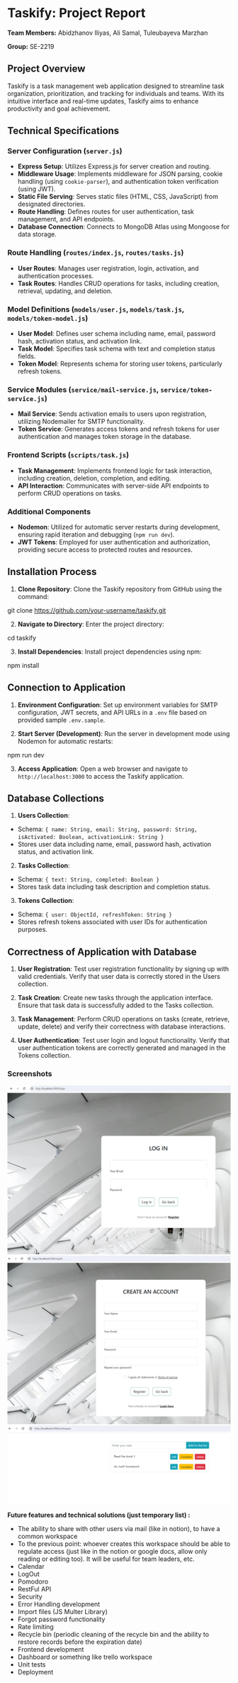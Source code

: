 # Taskify: Project Report

**Team Members:** Abidzhanov Iliyas, Ali Samal, Tuleubayeva Marzhan

**Group:** SE-2219

## Project Overview

Taskify is a task management web application designed to streamline task organization, prioritization, and tracking for individuals and teams. With its intuitive interface and real-time updates, Taskify aims to enhance productivity and goal achievement.

## Technical Specifications

### Server Configuration (`server.js`)

- **Express Setup**: Utilizes Express.js for server creation and routing.
- **Middleware Usage**: Implements middleware for JSON parsing, cookie handling (using `cookie-parser`), and authentication token verification (using JWT).
- **Static File Serving**: Serves static files (HTML, CSS, JavaScript) from designated directories.
- **Route Handling**: Defines routes for user authentication, task management, and API endpoints.
- **Database Connection**: Connects to MongoDB Atlas using Mongoose for data storage.

### Route Handling (`routes/index.js`, `routes/tasks.js`)

- **User Routes**: Manages user registration, login, activation, and authentication processes.
- **Task Routes**: Handles CRUD operations for tasks, including creation, retrieval, updating, and deletion.

### Model Definitions (`models/user.js`, `models/task.js`, `models/token-model.js`)

- **User Model**: Defines user schema including name, email, password hash, activation status, and activation link.
- **Task Model**: Specifies task schema with text and completion status fields.
- **Token Model**: Represents schema for storing user tokens, particularly refresh tokens.

### Service Modules (`service/mail-service.js`, `service/token-service.js`)

- **Mail Service**: Sends activation emails to users upon registration, utilizing Nodemailer for SMTP functionality.
- **Token Service**: Generates access tokens and refresh tokens for user authentication and manages token storage in the database.

### Frontend Scripts (`scripts/task.js`)

- **Task Management**: Implements frontend logic for task interaction, including creation, deletion, completion, and editing.
- **API Interaction**: Communicates with server-side API endpoints to perform CRUD operations on tasks.

### Additional Components

- **Nodemon**: Utilized for automatic server restarts during development, ensuring rapid iteration and debugging (`npm run dev`).
- **JWT Tokens**: Employed for user authentication and authorization, providing secure access to protected routes and resources.

## Installation Process

1. **Clone Repository**: Clone the Taskify repository from GitHub using the command:

git clone https://github.com/your-username/taskify.git


2. **Navigate to Directory**: Enter the project directory:

cd taskify


3. **Install Dependencies**: Install project dependencies using npm:

npm install


## Connection to Application

1. **Environment Configuration**: Set up environment variables for SMTP configuration, JWT secrets, and API URLs in a `.env` file based on provided sample `.env.sample`.

2. **Start Server (Development)**: Run the server in development mode using Nodemon for automatic restarts:

npm run dev


3. **Access Application**: Open a web browser and navigate to `http://localhost:3000` to access the Taskify application.

## Database Collections

1. **Users Collection**:
- Schema: `{ name: String, email: String, password: String, isActivated: Boolean, activationLink: String }`
- Stores user data including name, email, password hash, activation status, and activation link.

2. **Tasks Collection**:
- Schema: `{ text: String, completed: Boolean }`
- Stores task data including task description and completion status.

3. **Tokens Collection**:
- Schema: `{ user: ObjectId, refreshToken: String }`
- Stores refresh tokens associated with user IDs for authentication purposes.

## Correctness of Application with Database

1. **User Registration**: Test user registration functionality by signing up with valid credentials. Verify that user data is correctly stored in the Users collection.

2. **Task Creation**: Create new tasks through the application interface. Ensure that task data is successfully added to the Tasks collection.

3. **Task Management**: Perform CRUD operations on tasks (create, retrieve, update, delete) and verify their correctness with database interactions.

4. **User Authentication**: Test user login and logout functionality. Verify that user authentication tokens are correctly generated and managed in the Tokens collection.

### Screenshots

![login](image.png)
![reg](image-1.png)
![to-do-list](image-2.png)

**Future features and technical solutions (just temporary list) :**

- The ability to share with other users via mail (like in notion), to have a common workspace 
-  To the previous point: whoever creates this workspace should be able to regulate access (just like in the notion or google docs, allow only reading or editing too). It will be useful for team leaders, etc.
- Calendar
- LogOut
- Pomodoro
- RestFul API
- Security
- Error Handling development
- Import files (JS Multer Library)
- Forgot password functionality
- Rate limiting
- Recycle bin (periodic cleaning of the recycle bin and the ability to restore records before the expiration date)
- Frontend development
- Dashboard or something like trello workspace
- Unit tests
- Deployment
